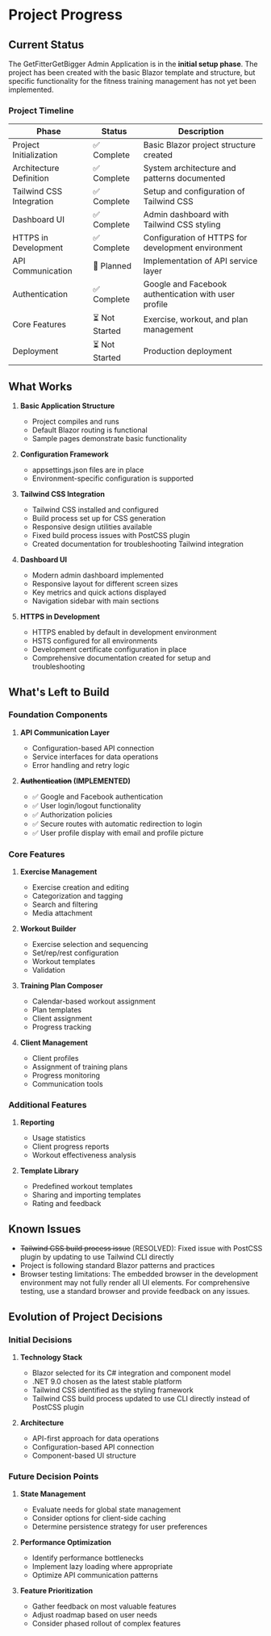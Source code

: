 # Project Progress

## Current Status

The GetFitterGetBigger Admin Application is in the **initial setup phase**. The project has been created with the basic Blazor template and structure, but specific functionality for the fitness training management has not yet been implemented.

### Project Timeline

| Phase | Status | Description |
|-------|--------|-------------|
| Project Initialization | ✅ Complete | Basic Blazor project structure created |
| Architecture Definition | ✅ Complete | System architecture and patterns documented |
| Tailwind CSS Integration | ✅ Complete | Setup and configuration of Tailwind CSS |
| Dashboard UI | ✅ Complete | Admin dashboard with Tailwind CSS styling |
| HTTPS in Development | ✅ Complete | Configuration of HTTPS for development environment |
| API Communication | 🔄 Planned | Implementation of API service layer |
| Authentication | ✅ Complete | Google and Facebook authentication with user profile |
| Core Features | ⏳ Not Started | Exercise, workout, and plan management |
| Deployment | ⏳ Not Started | Production deployment |

## What Works

1. **Basic Application Structure**
   - Project compiles and runs
   - Default Blazor routing is functional
   - Sample pages demonstrate basic functionality

2. **Configuration Framework**
   - appsettings.json files are in place
   - Environment-specific configuration is supported

3. **Tailwind CSS Integration**
   - Tailwind CSS installed and configured
   - Build process set up for CSS generation
   - Responsive design utilities available
   - Fixed build process issues with PostCSS plugin
   - Created documentation for troubleshooting Tailwind integration

4. **Dashboard UI**
   - Modern admin dashboard implemented
   - Responsive layout for different screen sizes
   - Key metrics and quick actions displayed
   - Navigation sidebar with main sections

5. **HTTPS in Development**
   - HTTPS enabled by default in development environment
   - HSTS configured for all environments
   - Development certificate configuration in place
   - Comprehensive documentation created for setup and troubleshooting

## What's Left to Build

### Foundation Components

1. **API Communication Layer**
   - Configuration-based API connection
   - Service interfaces for data operations
   - Error handling and retry logic

2. **~~Authentication~~ (IMPLEMENTED)**
   - ✅ Google and Facebook authentication
   - ✅ User login/logout functionality
   - ✅ Authorization policies
   - ✅ Secure routes with automatic redirection to login
   - ✅ User profile display with email and profile picture

### Core Features

1. **Exercise Management**
   - Exercise creation and editing
   - Categorization and tagging
   - Search and filtering
   - Media attachment

2. **Workout Builder**
   - Exercise selection and sequencing
   - Set/rep/rest configuration
   - Workout templates
   - Validation

3. **Training Plan Composer**
   - Calendar-based workout assignment
   - Plan templates
   - Client assignment
   - Progress tracking

4. **Client Management**
   - Client profiles
   - Assignment of training plans
   - Progress monitoring
   - Communication tools

### Additional Features

1. **Reporting**
   - Usage statistics
   - Client progress reports
   - Workout effectiveness analysis

2. **Template Library**
   - Predefined workout templates
   - Sharing and importing templates
   - Rating and feedback

## Known Issues

- ~~Tailwind CSS build process issue~~ (RESOLVED): Fixed issue with PostCSS plugin by updating to use Tailwind CLI directly
- Project is following standard Blazor patterns and practices
- Browser testing limitations: The embedded browser in the development environment may not fully render all UI elements. For comprehensive testing, use a standard browser and provide feedback on any issues.

## Evolution of Project Decisions

### Initial Decisions

1. **Technology Stack**
   - Blazor selected for its C# integration and component model
   - .NET 9.0 chosen as the latest stable platform
   - Tailwind CSS identified as the styling framework
   - Tailwind CSS build process updated to use CLI directly instead of PostCSS plugin

2. **Architecture**
   - API-first approach for data operations
   - Configuration-based API connection
   - Component-based UI structure

### Future Decision Points

1. **State Management**
   - Evaluate needs for global state management
   - Consider options for client-side caching
   - Determine persistence strategy for user preferences

2. **Performance Optimization**
   - Identify performance bottlenecks
   - Implement lazy loading where appropriate
   - Optimize API communication patterns

3. **Feature Prioritization**
   - Gather feedback on most valuable features
   - Adjust roadmap based on user needs
   - Consider phased rollout of complex features
